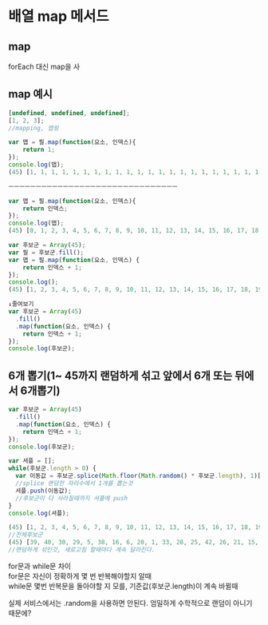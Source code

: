 # 배열 map 메서드

## map

forEach 대신 map을 사

## map 예시

```javascript
[undefined, undefined, undefined];
[1, 2, 3];
//mapping, 맵핑
```

```javascript
var 맵 = 필.map(function(요소, 인덱스){
    return 1;
});
console.log(맵);
(45) [1, 1, 1, 1, 1, 1, 1, 1, 1, 1, 1, 1, 1, 1, 1, 1, 1, 1, 1, 1, 1, 1, 1, 1, 1, 1, 1, 1, 1, 1, 1, 1, 1, 1, 1, 1, 1, 1, 1, 1, 1, 1, 1, 1, 1]

ㅡㅡㅡㅡㅡㅡㅡㅡㅡㅡㅡㅡㅡㅡㅡㅡㅡㅡㅡㅡㅡㅡㅡㅡㅡㅡㅡㅡㅡㅡㅡ

var 맵 = 필.map(function(요소, 인덱스){
    return 인덱스;
});
console.log(맵);
(45) [0, 1, 2, 3, 4, 5, 6, 7, 8, 9, 10, 11, 12, 13, 14, 15, 16, 17, 18, 19, 20, 21, 22, 23, 24, 25, 26, 27, 28, 29, 30, 31, 32, 33, 34, 35, 36, 37, 38, 39, 40, 41, 42, 43, 44]
```

```javascript
var 후보군 = Array(45);
var 필 = 후보군.fill();
var 맵 = 필.map(function(요소, 인덱스) {
    return 인덱스 + 1;
});
console.log();
(45) [1, 2, 3, 4, 5, 6, 7, 8, 9, 10, 11, 12, 13, 14, 15, 16, 17, 18, 19, 20, 21, 22, 23, 24, 25, 26, 27, 28, 29, 30, 31, 32, 33, 34, 35, 36, 37, 38, 39, 40, 41, 42, 43, 44, 45]

↓줄여보기
var 후보군 = Array(45)
  .fill()
  .map(function(요소, 인덱스) {
    return 인덱스 + 1;
});
console.log(후보군);
```

## 6개 뽑기\(1~ 45까지 랜덤하게 섞고 앞에서 6개 또는 뒤에서 6개뽑기\)

```javascript
var 후보군 = Array(45)
  .fill()
  .map(function(요소, 인덱스) {
    return 인덱스 + 1;
});
console.log(후보군);

var 셔플 = [];
while(후보군.length > 0) {
  var 이동값 = 후보군.splice(Math.floor(Math.random() * 후보군.length), 1)[0];
  //splice 랜덤한 자리수에서 1개를 뽑는것
  셔플.push(이동값);
  //후보군이 다 사라질때까지 셔플에 push
}
console.log(셔플);

(45) [1, 2, 3, 4, 5, 6, 7, 8, 9, 10, 11, 12, 13, 14, 15, 16, 17, 18, 19, 20, 21, 22, 23, 24, 25, 26, 27, 28, 29, 30, 31, 32, 33, 34, 35, 36, 37, 38, 39, 40, 41, 42, 43, 44, 45]
//전체후보군
(45) [39, 40, 30, 29, 5, 38, 16, 6, 20, 1, 33, 28, 25, 42, 26, 21, 15, 34, 22, 31, 23, 41, 8, 36, 18, 7, 12, 17, 4, 32, 37, 43, 10, 11, 19, 24, 27, 45, 13, 35, 14, 2, 44, 9, 3]
//랜덤하게 섞인것, 새로고침 할때마다 계속 달라진다. 
```

for문과 while문 차이  
for문은 자신이 정확하게 몇 번 반복해야할지 알때  
while문 몇번 반복문을 돌아야할 지 모를, 기준값\(후보군.length\)이 계속 바뀔때

실제 서비스에서는 .random을 사용하면 안된다. 엄밀하게 수학적으로 랜덤이 아니기 때문에?

